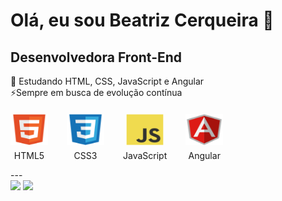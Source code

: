 # Olá, eu sou Beatriz Cerqueira 👋

## Desenvolvedora Front-End  
🌱 Estudando HTML, CSS, JavaScript e Angular  
⚡Sempre em busca de evolução contínua 

<div style="display: flex; gap: 30px; align-items: center; margin-top: 20px;">
  <div style="text-align: center;">
    <img alt="HTML5" height="50" width="60" src="https://raw.githubusercontent.com/devicons/devicon/master/icons/html5/html5-original.svg">
    <p style="margin-top: 5px;">HTML5</p>
  </div>
  <div style="text-align: center;">
    <img alt="CSS3" height="50" width="60" src="https://raw.githubusercontent.com/devicons/devicon/master/icons/css3/css3-original.svg">
    <p style="margin-top: 5px;">CSS3</p>
  </div>
  <div style="text-align: center;">
    <img alt="JavaScript" height="50" width="60" src="https://raw.githubusercontent.com/devicons/devicon/master/icons/javascript/javascript-original.svg">
    <p style="margin-top: 5px;">JavaScript</p>
  </div>
  <div style="text-align: center;">
    <img alt="Angular" height="50" width="60" src="https://raw.githubusercontent.com/devicons/devicon/master/icons/angularjs/angularjs-original.svg">
    <p style="margin-top: 5px;">Angular</p>
  </div>
</div>
---

<div> 
  <a href="mailto:beatrizcerqueira008@gmail.com"><img src="https://img.shields.io/badge/-Gmail-%23333?style=for-the-badge&logo=gmail&logoColor=white" target="_blank"></a>
  <a href="https://www.linkedin.com/in/beatriz-cerqueira1/" target="_blank"><img src="https://img.shields.io/badge/-LinkedIn-%230077B5?style=for-the-badge&logo=linkedin&logoColor=white" target="_blank"></a> 
</div>
